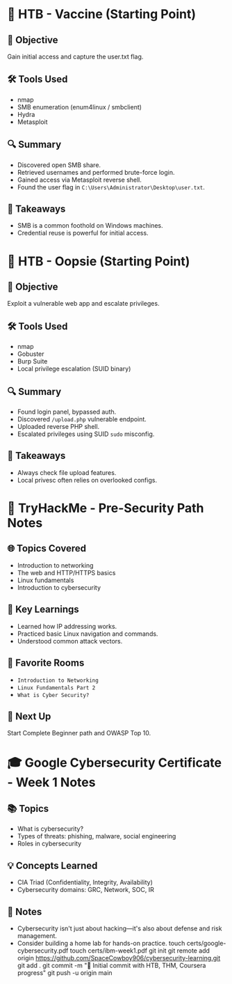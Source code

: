 # 💉 HTB - Vaccine (Starting Point)

## 🧠 Objective
Gain initial access and capture the user.txt flag.

## 🛠 Tools Used
- nmap
- SMB enumeration (enum4linux / smbclient)
- Hydra
- Metasploit

## 🔍 Summary
- Discovered open SMB share.
- Retrieved usernames and performed brute-force login.
- Gained access via Metasploit reverse shell.
- Found the user flag in `C:\Users\Administrator\Desktop\user.txt`.

## 🎯 Takeaways
- SMB is a common foothold on Windows machines.
- Credential reuse is powerful for initial access.
# 🐛 HTB - Oopsie (Starting Point)

## 🧠 Objective
Exploit a vulnerable web app and escalate privileges.

## 🛠 Tools Used
- nmap
- Gobuster
- Burp Suite
- Local privilege escalation (SUID binary)

## 🔍 Summary
- Found login panel, bypassed auth.
- Discovered `/upload.php` vulnerable endpoint.
- Uploaded reverse PHP shell.
- Escalated privileges using SUID `sudo` misconfig.

## 🎯 Takeaways
- Always check file upload features.
- Local privesc often relies on overlooked configs.
# 🧠 TryHackMe - Pre-Security Path Notes

## 🌐 Topics Covered
- Introduction to networking
- The web and HTTP/HTTPS basics
- Linux fundamentals
- Introduction to cybersecurity

## 🔑 Key Learnings
- Learned how IP addressing works.
- Practiced basic Linux navigation and commands.
- Understood common attack vectors.

## 📝 Favorite Rooms
- `Introduction to Networking`
- `Linux Fundamentals Part 2`
- `What is Cyber Security?`

## 🎯 Next Up
Start Complete Beginner path and OWASP Top 10.
# 🎓 Google Cybersecurity Certificate - Week 1 Notes

## 📚 Topics
- What is cybersecurity?
- Types of threats: phishing, malware, social engineering
- Roles in cybersecurity

## 💡 Concepts Learned
- CIA Triad (Confidentiality, Integrity, Availability)
- Cybersecurity domains: GRC, Network, SOC, IR

## 🎯 Notes
- Cybersecurity isn't just about hacking—it's also about defense and risk management.
- Consider building a home lab for hands-on practice.
touch certs/google-cybersecurity.pdf
touch certs/ibm-week1.pdf
git init
git remote add origin https://github.com/SpaceCowboy906/cybersecurity-learning.git
git add .
git commit -m "🚀 Initial commit with HTB, THM, Coursera progress"
git push -u origin main
